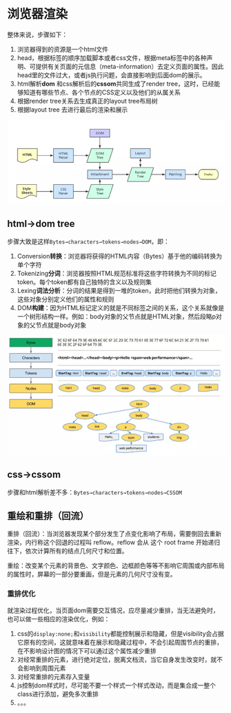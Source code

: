 # 浏览器渲染

整体来说，步骤如下：  

1. 浏览器得到的资源是一个html文件
2. head，根据标签的顺序加载脚本或者css文件，根据meta标签中的各种声明、可提供有关页面的元信息（meta-information）去定义页面的属性。因此head里的文件过大，或者js执行问题，会直接影响到后面dom的展示。
3. html解析**dom** 和css解析后的**cssom**共同生成了render tree，这时，已经能够知道有哪些节点、各个节点的CSS定义以及他们的从属关系
4. 根据render tree关系去生成真正的layout tree布局树
5. 根据layout tree 去进行最后的渲染和展示

![页面渲染流程](https://github.com/shaoxi2093/blog/blob/master/assets/html-render.png?raw=true)

## html->dom tree

步骤大致是这样`Bytes→characters→tokens→nodes→DOM`，即：  

1. Conversion**转换**：浏览器将获得的HTML内容（Bytes）基于他的编码转换为单个字符
2. Tokenizing**分词**：浏览器按照HTML规范标准将这些字符转换为不同的标记token。每个token都有自己独特的含义以及规则集
3. Lexing**词法分析**：分词的结果是得到一堆的token，此时把他们转换为对象，这些对象分别定义他们的属性和规则
4. DOM**构建**：因为HTML标记定义的就是不同标签之间的关系，这个关系就像是一个树形结构一样。例如：body对象的父节点就是HTML对象，然后段略p对象的父节点就是body对象

![html解析流程](https://github.com/shaoxi2093/blog/blob/master/assets/html-domtree.png?raw=true)

## css->cssom

步骤和html解析差不多：`Bytes→characters→tokens→nodes→CSSOM`
  
## 重绘和重排（回流）
重排（回流）：当浏览器发现某个部分发生了点变化影响了布局，需要倒回去重新渲染，内行称这个回退的过程叫 reflow。reflow 会从 <html> 这个 root frame 开始递归往下，依次计算所有的结点几何尺寸和位置。  

重绘：改变某个元素的背景色、文字颜色、边框颜色等等不影响它周围或内部布局的属性时，屏幕的一部分要重画，但是元素的几何尺寸没有变。  

### 重排优化
就渲染过程优化，当页面dom需要交互情况，应尽量减少重排，当无法避免时，也可以做一些相应的渲染优化，例如：  
1. css的```display:none;```和```visibility```都能控制展示和隐藏，但是visibility会占据它原有的空间，这就意味着在展示和隐藏过程中，不会引起周围节点的重排，在不影响设计图的情况下可以通过这个属性减少重排
2. 对经常重排的元素，进行绝对定位，脱离文档流，当它自身发生改变时，就不会影响到周围元素
3. 对经常重排的元素存入变量
4. js控制dom样式时，尽可能不要一个样式一个样式改动，而是集合成一整个class进行添加，避免多次重排
5. 。。。


